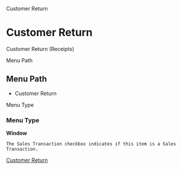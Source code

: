 
Customer Return
# Customer Return


Customer Return (Receipts)

Menu Path
## Menu Path



- Customer Return

Menu Type
### Menu Type

**Window**

```
The Sales Transaction checkbox indicates if this item is a Sales Transaction.
```

[Customer Return](../../window-customer-return.md)